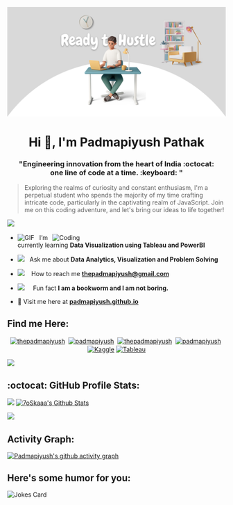 ![MasterHead](https://github.com/Padmapiyush/Padmapiyush/blob/main/Motivation%20March%20Banner%20(2)%20(1).png)
<h1 align="center">Hi 👋, I'm Padmapiyush Pathak</h1>
<h3 align="center">"Engineering innovation from the heart of India :octocat: <br> one line of code at a time. :keyboard: "</h3>


> Exploring the realms of curiosity and constant enthusiasm, I'm a perpetual student who spends the majority of my time crafting intricate code, particularly in the captivating realm of JavaScript. Join me on this coding adventure, and let's bring our ideas to life together! 

<img src="https://user-images.githubusercontent.com/73097560/115834477-dbab4500-a447-11eb-908a-139a6edaec5c.gif"></a>

<img align="right" alt="Coding" width="400" src="https://github.com/Padmapiyush/illustrations/blob/main/3d/casual-life-3d-young-man-surrounded-by-gadgets-taking-notes.png">


- <img alt="GIF" src="https://github.com/SP-XD/SP-XD/blob/main/images/Developer.gif" width="25" /> &nbsp; I’m currently learning **Data Visualization using Tableau and PowerBI**

- <img src="https://github.com/SP-XD/SP-XD/blob/main/images/message.gif?raw=true" width="25" />&nbsp;&nbsp; Ask me about **Data Analytics, Visualization and Problem Solving**

- <img src="https://github.com/SP-XD/SP-XD/blob/main/images/hyperkitty.gif?raw=true" width="20" />&nbsp;&nbsp;&nbsp; How to reach me **thepadmapiyush@gmail.com**

- <img src="https://github.com/SP-XD/SP-XD/blob/main/images/lightning.gif?raw=true" width="12" />&nbsp;&nbsp;&nbsp;&nbsp; Fun fact **I am a bookworm and I am not boring.**

- 📝 Visit me here at **[padmapiyush.github.io](https://padmapiyush.github.io)**

## Find me Here:
<p align="center">
<a href="https://twitter.com/thepadmapiyush" target="blank"><img align="center" src="https://cdn.jsdelivr.net/npm/simple-icons@9.16.1/icons/x.svg" alt="thepadmapiyush" height="30" width="30" /></a>&nbsp;
<a href="https://instagram.com/thepadmapiyush" target="blank"><img align="center" src="https://cdn.jsdelivr.net/npm/simple-icons@9.16.1/icons/instagram.svg" alt="padmapiyush" height="30" width="30" /></a>&nbsp;
<a href="https://linkedin.com/in/padmapiyush" target="blank"><img align="center" src="https://cdn.jsdelivr.net/npm/simple-icons@9.16.1/icons/linkedin.svg" alt="thepadmapiyush" height="30" width="30" /></a>&nbsp;  
<a href="http://discord.com/users/padmapiyush" target="blank"><img align="center" src="https://cdn.jsdelivr.net/npm/simple-icons@9.16.1/icons/discord.svg" alt="padmapiyush" height="40" width="30" /></a>&nbsp;
<a href="https://www.kaggle.com/padmapiyush"><img align="center" alt="Kaggle" width="30px" src="https://cdn.jsdelivr.net/npm/simple-icons@9.16.1/icons/kaggle.svg" /></a>
<a href="https://public.tableau.com/app/profile/padmapiyush.pathak/vizzes"><img align="center" alt="Tableau" width="30px" src="https://cdn.jsdelivr.net/npm/simple-icons@9.16.1/icons/tableau.svg" /></a>
</p>


<img src="https://user-images.githubusercontent.com/73097560/115834477-dbab4500-a447-11eb-908a-139a6edaec5c.gif"></a>

## :octocat: GitHub Profile Stats:

<img src="https://github-readme-streak-stats.herokuapp.com/?user=padmapiyush&theme=swift"/> <a href="https://github.com/anuraghazra/github-readme-stats"><img alt="7oSkaaa's Github Stats" src="https://github-readme-stats.vercel.app/api?username=padmapiyush&show_icons=true&count_private=true&theme=swift" height="192px"/>
<br/>


<img src="https://user-images.githubusercontent.com/73097560/115834477-dbab4500-a447-11eb-908a-139a6edaec5c.gif"></a>

## Activity Graph:

[![Padmapiyush's github activity graph](https://github-readme-activity-graph.vercel.app/graph?username=Padmapiyush&theme=minimal)](https://github.com/ashutosh00710/github-readme-activity-graph)

## Here's some humor for you:
 
![Jokes Card](https://readme-jokes.vercel.app/api?hideBorder&theme=graywhite)
